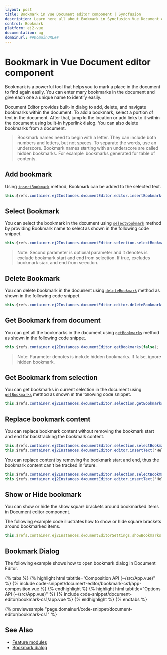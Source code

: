 ```yaml
---
layout: post
title: Bookmark in Vue Document editor component | Syncfusion
description: Learn here all about Bookmark in Syncfusion Vue Document editor component of Syncfusion Essential JS 2 and more.
control: Bookmark 
platform: ej2-vue
documentation: ug
domainurl: ##DomainURL##
---
```


# Bookmark in Vue Document editor component

Bookmark is a powerful tool that helps you to mark a place in the document to find again easily. You can enter many bookmarks in the document and give each one a unique name to identify easily.

Document Editor provides built-in dialog to add, delete, and navigate bookmarks within the document. To add a bookmark, select a portion of text in the document. After that, jump to the location or add links to it within the document using built-in hyperlink dialog. You can also delete bookmarks from a document.

>Bookmark names need to begin with a letter. They can include both numbers and letters, but not spaces. To separate the words, use an underscore.
>Bookmark names starting with an underscore are called hidden bookmarks. For example, bookmarks generated for table of contents.

## Add bookmark

Using [`insertBookmark`](https://ej2.syncfusion.com/vue/documentation/api/document-editor/editor/#insertbookmark) method, Bookmark can be added to the selected text.

```c#
this.$refs.container.ej2Instances.documentEditor.editor.insertBookmark("Bookmark1");
```

## Select Bookmark

You can select the bookmark in the document using [`selectBookmark`](https://ej2.syncfusion.com/vue/documentation/api/document-editor/selection/#selectbookmark) method by providing Bookmark name to select as shown in the following code snippet.

```c#
this.$refs.container.ej2Instances.documentEditor.selection.selectBookmark("Bookmark1", true)
```

>Note: Second parameter is optional parameter and it denotes is exclude bookmark start and end from selection. If true, excludes bookmark start and end from selection.

## Delete Bookmark

You can delete bookmark in the document using [`deleteBookmark`](https://ej2.syncfusion.com/vue/documentation/api/document-editor/editor/#deletebookmark) method as shown in the following code snippet.

```c#
this.$refs.container.ej2Instances.documentEditor.editor.deleteBookmark("Bookmark1");
```

## Get Bookmark from document

You can get all the bookmarks in the document using [`getBookmarks`](https://ej2.syncfusion.com/vue/documentation/api/document-editor/#getbookmarks) method as shown in the following code snippet.

```c#
this.$refs.container.ej2Instances.documentEditor.getBookmarks(false);
```

>Note: Parameter denotes is include hidden bookmarks. If false, ignore hidden bookmark.

## Get Bookmark from selection

You can get bookmarks in current selection in the document using [`getBookmarks`](https://ej2.syncfusion.com/vue/documentation/api/document-editor/selection/#getbookmarks) method as shown in the following code snippet.

```csharp
this.$refs.container.ej2Instances.documentEditor.selection.getBookmarks(false);
```

## Replace bookmark content

You can replace bookmark content without removing the bookmark start and end for backtracking the bookmark content.

```csharp
this.$refs.container.ej2Instances.documentEditor.selection.selectBookmark("Bookmark1", true);
this.$refs.container.ej2Instances.documentEditor.editor.insertText('Hello World')
```

You can replace content by removing the bookmark start and end, thus the bookmark content can't be tracked in future.

```csharp
this.$refs.container.ej2Instances.documentEditor.selection.selectBookmark("Bookmark1");
this.$refs.container.ej2Instances.documentEditor.editor.insertText('Hello World')
```

## Show or Hide bookmark

You can show or hide the show square brackets around bookmarked items in Document editor component.

The following example code illustrates how to show or hide square brackets around bookmarked items.

```typescript
this.$refs.container.ej2Instances.documentEditorSettings.showBookmarks = true;
```

## Bookmark Dialog

The following example shows how to open bookmark dialog in Document Editor.

{% tabs %}
{% highlight html tabtitle="Composition API (~/src/App.vue)" %}
{% include code-snippet/document-editor/bookmark-cs1/app-composition.vue %}
{% endhighlight %}
{% highlight html tabtitle="Options API (~/src/App.vue)" %}
{% include code-snippet/document-editor/bookmark-cs1/app.vue %}
{% endhighlight %}
{% endtabs %}
        
{% previewsample "page.domainurl/code-snippet/document-editor/bookmark-cs1" %}

## See Also

* [Feature modules](../document-editor/feature-module/)
* [Bookmark dialog](../document-editor/dialog#bookmark-dialog)
